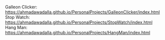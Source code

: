 Galleon Clicker: https://ahmadawadalla.github.io/PersonalProjects/GalleonClicker/index.html \
Stop Watch: https://ahmadawadalla.github.io/PersonalProjects/StopWatch/index.html \
Hang Man: https://ahmadawadalla.github.io/PersonalProjects/HangMan/index.html 
